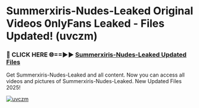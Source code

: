 # Summerxiris-Nudes-Leaked Original Videos 0nlyFans Leaked - Files Updated! (uvczm)

<h3>🔴 CLICK HERE 🌐==►► <a href="https://tinyurl.com/yc6ubb5a" rel="nofollow">Summerxiris-Nudes-Leaked Updated Files</a></h3>

Get Summerxiris-Nudes-Leaked and all content. Now you can access all videos and pictures of Summerxiris-Nudes-Leaked. New Updated Files 2025!

[![uvczm](https://i.imgur.com/7eu0CRL.gif)](https://tinyurl.com/yc6ubb5a)
